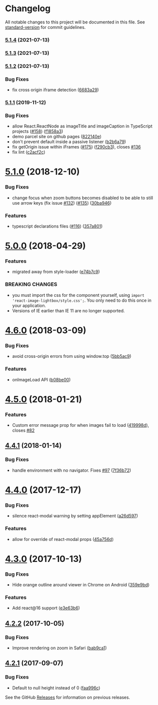 # Changelog

All notable changes to this project will be documented in this file. See [standard-version](https://github.com/conventional-changelog/standard-version) for commit guidelines.

### [5.1.4](https://github.com/frontend-collective/react-image-lightbox/compare/v5.1.3...v5.1.4) (2021-07-13)

### [5.1.3](https://github.com/frontend-collective/react-image-lightbox/compare/v5.1.2...v5.1.3) (2021-07-13)

### [5.1.2](https://github.com/frontend-collective/react-image-lightbox/compare/v5.1.1...v5.1.2) (2021-07-13)


### Bug Fixes

* fix cross origin iframe detection ([6683a29](https://github.com/frontend-collective/react-image-lightbox/commit/6683a29639f0df2609849d9c71f7da0fa08a4882))

### [5.1.1](https://github.com/frontend-collective/react-image-lightbox/compare/v5.1.0...v5.1.1) (2019-11-12)


### Bug Fixes

* allow React.ReactNode as imageTitle and imageCaption in TypeScript projects ([#158](https://github.com/frontend-collective/react-image-lightbox/issues/158)) ([f1858a3](https://github.com/frontend-collective/react-image-lightbox/commit/f1858a3efe25b66b850565b308688669bd7bab66))
* demo parcel site on github pages ([822140e](https://github.com/frontend-collective/react-image-lightbox/commit/822140ed665f55f664c1a5ea851f6b3aeaed31db))
* don't prevent default inside a passive listener ([b2b6a79](https://github.com/frontend-collective/react-image-lightbox/commit/b2b6a798671de7027635123baec8584e3fefaaf2))
* fix getOrigin issue within iFrames ([#175](https://github.com/frontend-collective/react-image-lightbox/issues/175)) ([f290cb3](https://github.com/frontend-collective/react-image-lightbox/commit/f290cb344ac89f6359b39c0fd4ab8fe00bb36205)), closes [#136](https://github.com/frontend-collective/react-image-lightbox/issues/136)
* fix lint ([c2acf2c](https://github.com/frontend-collective/react-image-lightbox/commit/c2acf2ccd86610ad89f3af497e4eefc911da68ac))

<a name="5.1.0"></a>

# [5.1.0](https://github.com/frontend-collective/react-image-lightbox/compare/v5.0.0...v5.1.0) (2018-12-10)

### Bug Fixes

- change focus when zoom buttons becomes disabled to be able to still use arrow keys (fix issue [#132](https://github.com/frontend-collective/react-image-lightbox/issues/132)) ([#135](https://github.com/frontend-collective/react-image-lightbox/issues/135)) ([30ba946](https://github.com/frontend-collective/react-image-lightbox/commit/30ba946))

### Features

- typescript declarations files ([#116](https://github.com/frontend-collective/react-image-lightbox/issues/116)) ([357a801](https://github.com/frontend-collective/react-image-lightbox/commit/357a801))

<a name="5.0.0"></a>

# [5.0.0](https://github.com/frontend-collective/react-image-lightbox/compare/v4.6.0...v5.0.0) (2018-04-29)

### Features

- migrated away from style-loader ([e74b7c9](https://github.com/frontend-collective/react-image-lightbox/commit/e74b7c9))

### BREAKING CHANGES

- you must import the css for the component yourself,
  using `import 'react-image-lightbox/style.css';`. You only need to do this
  once in your application.
- Versions of IE earlier than IE 11 are no longer supported.

<a name="4.6.0"></a>

# [4.6.0](https://github.com/frontend-collective/react-image-lightbox/compare/v4.5.0...v4.6.0) (2018-03-09)

### Bug Fixes

- avoid cross-origin errors from using window.top ([5bb5ac9](https://github.com/frontend-collective/react-image-lightbox/commit/5bb5ac9))

### Features

- onImageLoad API ([b08be00](https://github.com/frontend-collective/react-image-lightbox/commit/b08be00))

<a name="4.5.0"></a>

# [4.5.0](https://github.com/frontend-collective/react-image-lightbox/compare/v4.4.1...v4.5.0) (2018-01-21)

### Features

- Custom error message prop for when images fail to load ([419998d](https://github.com/frontend-collective/react-image-lightbox/commit/419998d)), closes [#82](https://github.com/frontend-collective/react-image-lightbox/issues/82)

<a name="4.4.1"></a>

## [4.4.1](https://github.com/frontend-collective/react-image-lightbox/compare/v4.4.0...v4.4.1) (2018-01-14)

### Bug Fixes

- handle environment with no navigator. Fixes [#97](https://github.com/frontend-collective/react-image-lightbox/issues/97) ([7f36b72](https://github.com/frontend-collective/react-image-lightbox/commit/7f36b72))

<a name="4.4.0"></a>

# [4.4.0](https://github.com/frontend-collective/react-image-lightbox/compare/v4.3.0...v4.4.0) (2017-12-17)

### Bug Fixes

- silence react-modal warning by setting appElement ([a26d597](https://github.com/frontend-collective/react-image-lightbox/commit/a26d597))

### Features

- allow for override of react-modal props ([45a756d](https://github.com/frontend-collective/react-image-lightbox/commit/45a756d))

<a name="4.3.0"></a>

# [4.3.0](https://github.com/frontend-collective/react-image-lightbox/compare/v4.2.2...v4.3.0) (2017-10-13)

### Bug Fixes

- Hide orange outline around viewer in Chrome on Android ([359e9bd](https://github.com/frontend-collective/react-image-lightbox/commit/359e9bd))

### Features

- Add react@16 support ([e3e63b6](https://github.com/frontend-collective/react-image-lightbox/commit/e3e63b6))

<a name="4.2.2"></a>

## [4.2.2](https://github.com/frontend-collective/react-image-lightbox/compare/v4.2.1...v4.2.2) (2017-10-05)

### Bug Fixes

- Improve rendering on zoom in Safari ([bab9ca1](https://github.com/frontend-collective/react-image-lightbox/commit/bab9ca1))

<a name="4.2.1"></a>

## [4.2.1](https://github.com/frontend-collective/react-image-lightbox/compare/v4.1.0...v4.2.1) (2017-09-07)

### Bug Fixes

- Default to null height instead of 0 ([faa996c](https://github.com/frontend-collective/react-image-lightbox/commit/faa996c))

See the GitHub [Releases](https://github.com/frontend-collective/react-image-lightbox/releases) for information on previous releases.
